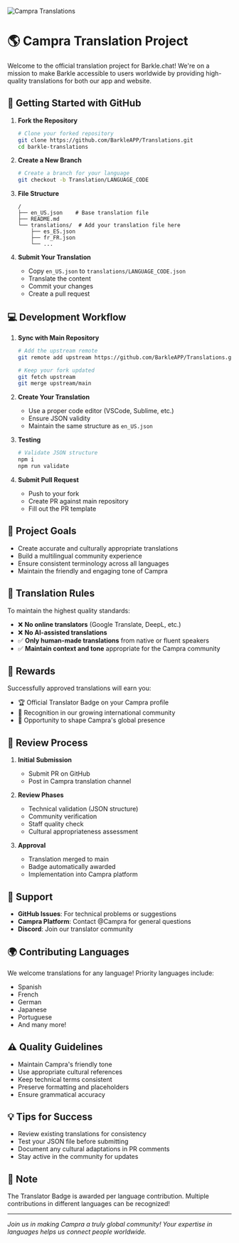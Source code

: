 ![Campra Translations](https://media.barkle.chat/bk_/2962d0fa-ff2a-49e2-956f-e6f300ed4bd7.png)

# 🌎 Campra Translation Project

Welcome to the official translation project for Barkle.chat! We're on a mission to make Barkle accessible to users worldwide by providing high-quality translations for both our app and website.

## 🚀 Getting Started with GitHub

1. **Fork the Repository**
   ```bash
   # Clone your forked repository
   git clone https://github.com/BarkleAPP/Translations.git
   cd barkle-translations
   ```

2. **Create a New Branch**
   ```bash
   # Create a branch for your language
   git checkout -b Translation/LANGUAGE_CODE
   ```

3. **File Structure**
   ```
   /
   ├── en_US.json    # Base translation file
   ├── README.md
   └── translations/  # Add your translation file here
       ├── es_ES.json
       ├── fr_FR.json
       └── ...
   ```

4. **Submit Your Translation**
   - Copy `en_US.json` to `translations/LANGUAGE_CODE.json`
   - Translate the content
   - Commit your changes
   - Create a pull request

## 💻 Development Workflow

1. **Sync with Main Repository**
   ```bash
   # Add the upstream remote
   git remote add upstream https://github.com/BarkleAPP/Translations.git
   
   # Keep your fork updated
   git fetch upstream
   git merge upstream/main
   ```

2. **Create Your Translation**
   - Use a proper code editor (VSCode, Sublime, etc.)
   - Ensure JSON validity
   - Maintain the same structure as `en_US.json`

3. **Testing**
   ```bash
   # Validate JSON structure
   npm i
   npm run validate
   ```

4. **Submit Pull Request**
   - Push to your fork
   - Create PR against main repository
   - Fill out the PR template

## 🎯 Project Goals

- Create accurate and culturally appropriate translations
- Build a multilingual community experience
- Ensure consistent terminology across all languages
- Maintain the friendly and engaging tone of Campra

## 📜 Translation Rules

To maintain the highest quality standards:

- ❌ **No online translators** (Google Translate, DeepL, etc.)
- ❌ **No AI-assisted translations**
- ✅ **Only human-made translations** from native or fluent speakers
- ✅ **Maintain context and tone** appropriate for the Campra community

## 🌟 Rewards

Successfully approved translations will earn you:
- 🏆 Official Translator Badge on your Campra profile
- 🎉 Recognition in our growing international community
- 👥 Opportunity to shape Campra's global presence

## 🔄 Review Process

1. **Initial Submission**
   - Submit PR on GitHub
   - Post in Campra translation channel
   
2. **Review Phases**
   - Technical validation (JSON structure)
   - Community verification
   - Staff quality check
   - Cultural appropriateness assessment

3. **Approval**
   - Translation merged to main
   - Badge automatically awarded
   - Implementation into Campra platform

## 🤝 Support

- **GitHub Issues**: For technical problems or suggestions
- **Campra Platform**: Contact @Campra for general questions
- **Discord**: Join our translator community

## 🌍 Contributing Languages

We welcome translations for any language! Priority languages include:
- Spanish
- French
- German
- Japanese
- Portuguese
- And many more!

## ⚠️ Quality Guidelines

- Maintain Campra's friendly tone
- Use appropriate cultural references
- Keep technical terms consistent
- Preserve formatting and placeholders
- Ensure grammatical accuracy

## 💡 Tips for Success

- Review existing translations for consistency
- Test your JSON file before submitting
- Document any cultural adaptations in PR comments
- Stay active in the community for updates

## 📝 Note

The Translator Badge is awarded per language contribution. Multiple contributions in different languages can be recognized!

---

*Join us in making Campra a truly global community! Your expertise in languages helps us connect people worldwide.*
